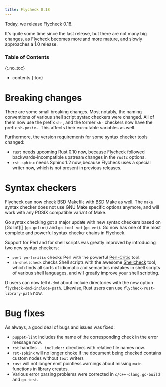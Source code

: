 ```yaml
---
title: Flycheck 0.18
---
```


Today, we release Flycheck 0.18.

It's quite some time since the last release, but there are not many big changes,
as Flycheck becomes more and more mature, and slowly approaches a 1.0 release.

### Table of Contents
{:.no_toc}

- contents
{:toc}

Breaking changes
================

There are some small breaking changes.  Most notably, the naming conventions of
various shell script syntax checkers were changed.  All of them now use the
prefix `sh-`, and the former `sh-` checkers now have the prefix `sh-posix-`.
This affects their executable variables as well.

Furthermore, the version requirements for some syntax checker tools changed:

- `rust` needs upcoming Rust 0.10 now, because Flycheck followed
  backwards-incompatible upstream changes in the `rustc` options.
- `rst-sphinx` needs Sphinx 1.2 now, because Flycheck uses a special writer now,
  which is not present in previous releases.

Syntax checkers
===============

Flycheck can now check BSD Makefile with BSD Make as well.  The `make` syntax
checker does not use GNU Make specific options anymore, and will work with any
POSIX compatible variant of Make.

Go syntax checking got a major update with new syntax checkers based on
[Golint][] (`go-golint`) and `go tool vet` (`go-vet`).  Go now has one of the
most complete and powerful syntax checker chains in Flycheck.

Support for Perl and for shell scripts was greatly improved by introducing two
new syntax checkers:

- `perl-perlcritic` checks Perl with the powerful [Perl-Critic][] tool.
- `sh-shellcheck` checks Shell scripts with the awesome
  [Shellcheck][] tool, which finds all sorts of idiomatic and semantics mistakes
  in shell scripts of various shell languages, and will greatly improve your
  shell scripting.

D users can now tell `d-dmd` about include directories with the
new option `flycheck-dmd-include-path`.  Likewise, Rust users can use
`flycheck-rust-library-path` now.

[1golint]: https://github.com/golang/lint
[Perl-Critic]: https://metacpan.org/pod/Perl::Critic
[shellcheck]: https://github.com/koalaman/shellcheck

Bug fixes
=========

As always, a good deal of bugs and issues was fixed:

- `puppet-lint` includes the name of the corresponding check in the error
  message now.
- `rst` handles `.. include::` directives with relative file names now.
- `rst-sphinx` will no longer choke if the document being checked contains
  custom nodes without `text` writers.
- `rust` will not longer emit pointless warnings about missing `main`
  functions in library creates.
- Various error parsing problems were corrected in `c/c++-clang`, `go-build` and
  `go-test`.
